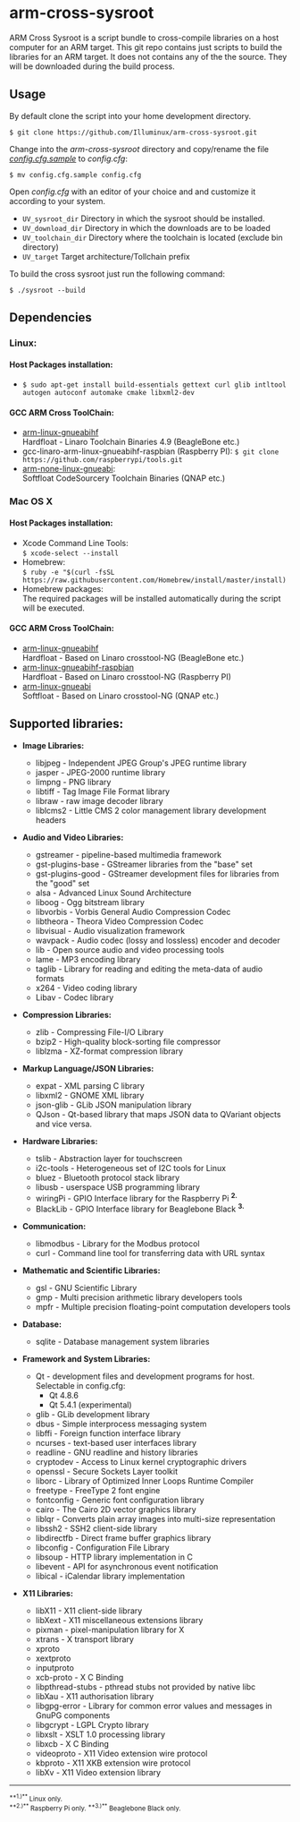 # arm-cross-sysroot

ARM Cross Sysroot is a script bundle to cross-compile libraries on a host computer for an ARM target. This git repo contains just scripts to build the libraries for an ARM target. It does not contains any of the the source. They will be downloaded during the build process.

## Usage

By default clone the script into your home development directory.

`$ git clone https://github.com/Illuminux/arm-cross-sysroot.git`

Change into the *arm-cross-sysroot* directory and copy/rename the file *[config.cfg.sample](config.cfg.sample)* to *config.cfg*:

`$ mv config.cfg.sample config.cfg`

Open *config.cfg* with an editor of your choice and and customize it according to your system.

- `UV_sysroot_dir` Directory in which the sysroot should be installed.
- `UV_download_dir` Directory in which the downloads are to be loaded
- `UV_toolchain_dir` Directory where the toolchain is located (exclude bin directory)
- `UV_target` Target architecture/Tollchain prefix  

To build the cross sysroot just run the following command:

`$ ./sysroot --build`

## Dependencies

### Linux:

#### Host Packages installation:

- `$ sudo apt-get install build-essentials gettext curl glib intltool autogen autoconf automake cmake libxml2-dev`

#### GCC ARM Cross ToolChain:

- [arm-linux-gnueabihf](http://releases.linaro.org/14.07/components/toolchain/binaries/gcc-linaro-arm-linux-gnueabihf-4.9-2014.07_linux.tar.bz2)<br>Hardfloat - Linaro Toolchain Binaries 4.9 (BeagleBone etc.)
- gcc-linaro-arm-linux-gnueabihf-raspbian (Raspberry PI): `$ git clone https://github.com/raspberrypi/tools.git`
- [arm-none-linux-gnueabi](https://sourcery.mentor.com/GNUToolchain/package12813/public/arm-none-linux-gnueabi/arm-2014.05-29-arm-none-linux-gnueabi-i686-pc-linux-gnu.tar.bz2):<br>Softfloat CodeSourcery Toolchain Binaries (QNAP etc.)
	
### Mac OS X

#### Host Packages installation:

- Xcode Command Line Tools:<br>`$ xcode-select --install`
- Homebrew:<br>`$ ruby -e "$(curl -fsSL https://raw.githubusercontent.com/Homebrew/install/master/install)`
- Homebrew packages:<br>The required packages will be installed automatically during the script will be executed.

#### GCC ARM Cross ToolChain:

- [arm-linux-gnueabihf](http://www.welzels.de/blog/download/gcc-linaro-arm-linux-gnueabihf-2014.05_mac.zip)<br>Hardfloat - Based on Linaro crosstool-NG (BeagleBone etc.)
- [arm-linux-gnueabihf-raspbian](http://www.welzels.de/blog/download/gcc-linaro-arm-linux-gnueabihf-raspbian-2014.05_mac.zip)<br> Hardfloat - Based on Linaro crosstool-NG (Raspberry PI)
- [arm-linux-gnueabi](http://www.welzels.de/blog/download/linaro-arm-linux-gnueabi-1.13.1-4.8-2014.04-mac.zip)<br>Softfloat - Based on Linaro crosstool-NG (QNAP etc.)

## Supported libraries:

- **Image Libraries:**
	- libjpeg - Independent JPEG Group's JPEG runtime library 
	- jasper - JPEG-2000 runtime library
	- limpng - PNG library
	- libtiff - Tag Image File Format library
	- libraw - raw image decoder library
	- liblcms2 - Little CMS 2 color management library development headers

- **Audio and Video Libraries:**
	- gstreamer - pipeline-based multimedia framework 
	- gst-plugins-base - GStreamer libraries from the "base" set 
	- gst-plugins-good - GStreamer development files for libraries from the "good" set 
	- alsa - Advanced Linux Sound Architecture
	- liboog - Ogg bitstream library
	- libvorbis - Vorbis General Audio Compression Codec 
	- libtheora - Theora Video Compression Codec
	- libvisual - Audio visualization framework
	- wavpack - Audio codec (lossy and lossless) encoder and decoder 
	- lib - Open source audio and video processing tools
	- lame - MP3 encoding library
	- taglib - Library for reading and editing the meta-data of audio formats
	- x264 - Video coding library
	- Libav - Codec library

- **Compression Libraries:**
	- zlib - Compressing File-I/O Library
	- bzip2 - High-quality block-sorting file compressor
	- liblzma - XZ-format compression library

- **Markup Language/JSON Libraries:**
	- expat - XML parsing C library
	- libxml2 - GNOME XML library
	- json-glib - GLib JSON manipulation library
	- QJson - Qt-based library that maps JSON data to QVariant objects and vice versa.

- **Hardware Libraries:**
	- tslib - Abstraction layer for touchscreen
	- i2c-tools - Heterogeneous set of I2C tools for Linux
	- bluez - Bluetooth protocol stack library
	- libusb - userspace USB programming library
	- wiringPi - GPIO Interface library for the Raspberry Pi <sup>**2.**</sup>
	- BlackLib - GPIO Interface library for Beaglebone Black <sup>**3.**</sup> 

- **Communication:**
	- libmodbus - Library for the Modbus protocol
	- curl - Command line tool for transferring data with URL syntax

- **Mathematic and Scientific Libraries:**
	- gsl - GNU Scientific Library
	- gmp - Multi precision arithmetic library developers tools
	- mpfr - Multiple precision floating-point computation developers tools

- **Database:**
	- sqlite - Database management system libraries

- **Framework and System Libraries:**
	- Qt - development files and development programs for host. Selectable in config.cfg:
		- Qt 4.8.6 
		- Qt 5.4.1 (experimental)
	- glib - GLib development library
	- dbus - Simple interprocess messaging system
	- libffi - Foreign function interface library
	- ncurses - text-based user interfaces library
	- readline - GNU readline and history libraries
	- cryptodev - Access to Linux kernel cryptographic drivers
	- openssl - Secure Sockets Layer toolkit
	- liborc - Library of Optimized Inner Loops Runtime Compiler
	- freetype - FreeType 2 font engine
	- fontconfig - Generic font configuration library 
	- cairo - The Cairo 2D vector graphics library
	- liblqr - Converts plain array images into multi-size representation
	- libssh2 - SSH2 client-side library
	- libdirectfb - Direct frame buffer graphics library
	- libconfig - Configuration File Library
	- libsoup - HTTP library implementation in C
	- libevent - API for asynchronous event notification
	- libical - iCalendar library implementation

- **X11 Libraries:**
	- libX11 - X11 client-side library
	- libXext - X11 miscellaneous extensions library
	- pixman - pixel-manipulation library for X
	- xtrans - X transport library
	- xproto
	- xextproto
	- inputproto 
	- xcb-proto - X C Binding
	- libpthread-stubs - pthread stubs not provided by native libc
	- libXau - X11 authorisation library
	- libgpg-error - Library for common error values and messages in GnuPG components
	- libgcrypt - LGPL Crypto library
	- libxslt - XSLT 1.0 processing library
	- libxcb - X C Binding
	- videoproto - X11 Video extension wire protocol
	- kbproto - X11 XKB extension wire protocol
	- libXv - X11 Video extension library

<hr>
<small>
<sup>**1.)**</sup> Linux only.<br>
<sup>**2.)**</sup> Raspberry Pi only.
<sup>**3.)**</sup> Beaglebone Black only.
</small>

